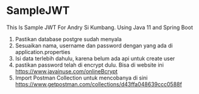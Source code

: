 # SampleJWT
This Is Sample JWT For Andry Si Kumbang. Using Java 11 and Spring Boot

1. Pastikan database postgre sudah menyala
2. Sesuaikan nama, username dan password dengan yang ada di application.properties
3. Isi data terlebih dahulu, karena belum ada api untuk create user
4. pastikan password telah di encrypt dulu. Bisa di website ini https://www.javainuse.com/onlineBcrypt
5. Import Postman Collection untuk mencobanya di sini https://www.getpostman.com/collections/d43ffa048639ccc0588f
